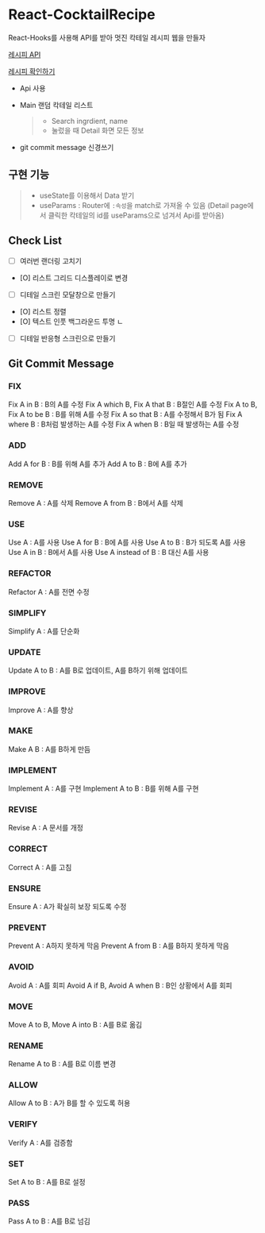 # React-CocktailRecipe

React-Hooks를 사용해 API를 받아 멋진 칵테일 레시피 웹을 만들자

[레시피 API](https://www.thecocktaildb.com/api.php)

[레시피 확인하기](https://reactcocktailrecipe.netlify.app/#/)

- Api 사용
- Main 랜덤 칵테일 리스트

  > - Search ingrdient, name
  > - 눌렀을 때 Detail 화면 모든 정보

- git commit message 신경쓰기

## 구현 기능

> - useState를 이용해서 Data 받기
> - useParams : Router에 `:속성`을 match로 가져올 수 있음 (Detail page에서 클릭한 칵테일의 id를 useParams으로 넘겨서 Api를 받아옴)

## Check List

- [ ] 여러번 랜더링 고치기
- [O] 리스트 그리드 디스플레이로 변경
- [ ] 디테일 스크린 모달창으로 만들기
- [O] 리스트 정렬
- [O] 텍스트 인풋 백그라운드 투명 ㄴ
- [ ] 디테일 반응형 스크린으로 만들기

## Git Commit Message

### FIX

Fix A in B : B의 A를 수정
Fix A which B, Fix A that B : B절인 A를 수정
Fix A to B, Fix A to be B : B를 위해 A를 수정
Fix A so that B : A를 수정해서 B가 됨
Fix A where B : B처럼 발생하는 A를 수정
Fix A when B : B일 때 발생하는 A를 수정

### ADD

Add A for B : B를 위해 A를 추가
Add A to B : B에 A를 추가

### REMOVE

Remove A : A를 삭제
Remove A from B : B에서 A를 삭제

### USE

Use A : A를 사용
Use A for B : B에 A를 사용
Use A to B : B가 되도록 A를 사용
Use A in B : B에서 A를 사용
Use A instead of B : B 대신 A를 사용

### REFACTOR

Refactor A : A를 전면 수정

### SIMPLIFY

Simplify A : A를 단순화

### UPDATE

Update A to B : A를 B로 업데이트, A를 B하기 위해 업데이트

### IMPROVE

Improve A : A를 향상

### MAKE

Make A B : A를 B하게 만듬

### IMPLEMENT

Implement A : A를 구현
Implement A to B : B를 위해 A를 구현

### REVISE

Revise A : A 문서를 개정

### CORRECT

Correct A : A를 고침

### ENSURE

Ensure A : A가 확실히 보장 되도록 수정

### PREVENT

Prevent A : A하지 못하게 막음
Prevent A from B : A를 B하지 못하게 막음

### AVOID

Avoid A : A를 회피
Avoid A if B, Avoid A when B : B인 상황에서 A를 회피

### MOVE

Move A to B, Move A into B : A를 B로 옮김

### RENAME

Rename A to B : A를 B로 이름 변경

### ALLOW

Allow A to B : A가 B를 할 수 있도록 허용

### VERIFY

Verify A : A를 검증함

### SET

Set A to B : A를 B로 설정

### PASS

Pass A to B : A를 B로 넘김
